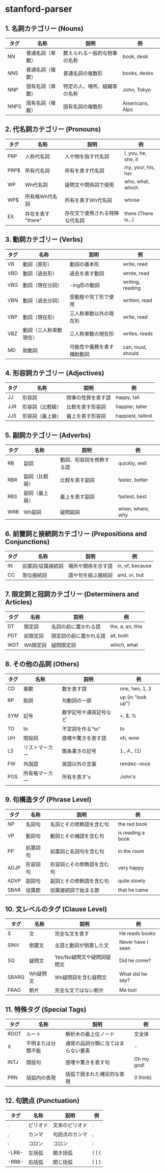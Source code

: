 # stanford-parser
## 1. 名詞カテゴリー (Nouns)
| タグ | 名称 | 説明 | 例 |
|------|------|------|-----|
| NN | 普通名詞（単数） | 数えられる一般的な物事の名称 | book, desk |
| NNS | 普通名詞（複数） | 普通名詞の複数形 | books, desks |
| NNP | 固有名詞（単数） | 特定の人、場所、組織等の名称 | John, Tokyo |
| NNPS | 固有名詞（複数） | 固有名詞の複数形 | Americans, Alps |

## 2. 代名詞カテゴリー (Pronouns)
| タグ | 名称 | 説明 | 例 |
|------|------|------|-----|
| PRP | 人称代名詞 | 人や物を指す代名詞 | I, you, he, she, it |
| PRP$ | 所有代名詞 | 所有を表す代名詞 | my, your, his, her |
| WP | Wh代名詞 | 疑問文や関係詞で使用 | who, what, which |
| WP$ | 所有格Wh代名詞 | 所有を表すWh代名詞 | whose |
| EX | 存在を表す "there" | 存在文で使用される特殊な代名詞 | there (There is...) |

## 3. 動詞カテゴリー (Verbs)
| タグ | 名称 | 説明 | 例 |
|------|------|------|-----|
| VB | 動詞（原形） | 動詞の基本形 | write, read |
| VBD | 動詞（過去形） | 過去を表す動詞 | wrote, read |
| VBG | 動詞（現在分詞） | -ing形の動詞 | writing, reading |
| VBN | 動詞（過去分詞） | 受動態や完了形で使用 | written, read |
| VBP | 動詞（現在形） | 三人称単数以外の現在形 | write, read |
| VBZ | 動詞（三人称単数現在） | 三人称単数の現在形 | writes, reads |
| MD | 助動詞 | 可能性や義務を表す補助動詞 | can, must, should |

## 4. 形容詞カテゴリー (Adjectives)
| タグ | 名称 | 説明 | 例 |
|------|------|------|-----|
| JJ | 形容詞 | 物事の性質を表す語 | happy, tall |
| JJR | 形容詞（比較級） | 比較を表す形容詞 | happier, taller |
| JJS | 形容詞（最上級） | 最上を表す形容詞 | happiest, tallest |

## 5. 副詞カテゴリー (Adverbs)
| タグ | 名称 | 説明 | 例 |
|------|------|------|-----|
| RB | 副詞 | 動詞、形容詞を修飾する語 | quickly, well |
| RBR | 副詞（比較級） | 比較を表す副詞 | faster, better |
| RBS | 副詞（最上級） | 最上を表す副詞 | fastest, best |
| WRB | Wh副詞 | 疑問副詞 | when, where, why |

## 6. 前置詞と接続詞カテゴリー (Prepositions and Conjunctions)
| タグ | 名称 | 説明 | 例 |
|------|------|------|-----|
| IN | 前置詞/従属接続詞 | 場所や関係を示す語 | in, of, because |
| CC | 等位接続詞 | 語や句を結ぶ接続詞 | and, or, but |

## 7. 限定詞と冠詞カテゴリー (Determiners and Articles)
| タグ | 名称 | 説明 | 例 |
|------|------|------|-----|
| DT | 限定詞 | 名詞の前に置かれる語 | the, a, an, this |
| PDT | 前限定詞 | 限定詞の前に置かれる語 | all, both |
| WDT | Wh限定詞 | 疑問限定詞 | which, what |

## 8. その他の品詞 (Others)
| タグ | 名称 | 説明 | 例 |
|------|------|------|-----|
| CD | 基数 | 数を表す語 | one, two, 1, 2 |
| RP | 助詞 | 句動詞の一部 | up (in "look up") |
| SYM | 記号 | 数学記号や通貨記号など | +, $, % |
| TO | to | 不定詞を作る"to" | to |
| UH | 間投詞 | 感嘆や驚きを表す語 | oh, wow |
| LS | リストマーカー | 箇条書きの記号 | 1., A., (1) |
| FW | 外国語 | 英語以外の言葉 | rendez-vous |
| POS | 所有格マーカー | 所有を表す's | John's |

## 9. 句構造タグ (Phrase Level)
| タグ | 名称 | 説明 | 例 |
|------|------|------|-----|
| NP | 名詞句 | 名詞とその修飾語を含む句 | the red book |
| VP | 動詞句 | 動詞とその補語を含む句 | is reading a book |
| PP | 前置詞句 | 前置詞と名詞句を含む句 | in the room |
| ADJP | 形容詞句 | 形容詞とその修飾語を含む句 | very happy |
| ADVP | 副詞句 | 副詞とその修飾語を含む句 | quite slowly |
| SBAR | 従属節 | 従属接続詞で始まる節 | that he came |

## 10. 文レベルのタグ (Clause Level)
| タグ | 名称 | 説明 | 例 |
|------|------|------|-----|
| S | 文 | 完全な文を表す | He reads books |
| SINV | 倒置文 | 主語と動詞が倒置した文 | Never have I seen |
| SQ | 疑問文 | Yes/No疑問文や疑問詞疑問文 | Did he come? |
| SBARQ | Wh疑問文 | Wh疑問詞を含む疑問文 | What did he say? |
| FRAG | 断片 | 完全な文ではない断片 | Me too! |

## 11. 特殊タグ (Special Tags)
| タグ | 名称 | 説明 | 例 |
|------|------|------|-----|
| ROOT | ルート | 解析木の最上位ノード | 文全体 |
| X | 不明または分類不能 | 通常の品詞分類に当てはまらない要素 | - |
| INTJ | 間投句 | 感嘆や驚きを表す句 | Oh my god! |
| PRN | 括弧内の表現 | 括弧で囲まれた補足的な表現 | (I think) |

## 12. 句読点 (Punctuation)
| タグ | 名称 | 説明 | 例 |
|------|------|------|-----|
| . | ピリオド | 文末のピリオド | . |
| , | カンマ | 句読点のカンマ | , |
| : | コロン | コロン | : |
| -LRB- | 左括弧 | 開き括弧 | ( [ { |
| -RRB- | 右括弧 | 閉じ括弧 | ) ] } |
